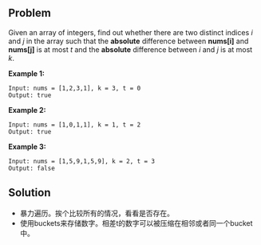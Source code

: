 ## Problem

Given an array of integers, find out whether there are two distinct indices *i* and *j* in the array such that the **absolute** difference between **nums[i]** and **nums[j]** is at most *t* and the **absolute** difference between *i* and *j* is at most *k*.

**Example 1:**

```
Input: nums = [1,2,3,1], k = 3, t = 0
Output: true

```

**Example 2:**

```
Input: nums = [1,0,1,1], k = 1, t = 2
Output: true

```

**Example 3:**

```
Input: nums = [1,5,9,1,5,9], k = 2, t = 3
Output: false
```



## Solution

* 暴力遍历。挨个比较所有的情况，看看是否存在。
* 使用buckets来存储数字。相差t的数字可以被压缩在相邻或者同一个bucket中。